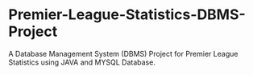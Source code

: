 # Premier-League-Statistics-DBMS-Project
A Database Management System (DBMS) Project for Premier League Statistics using JAVA and MYSQL Database.
